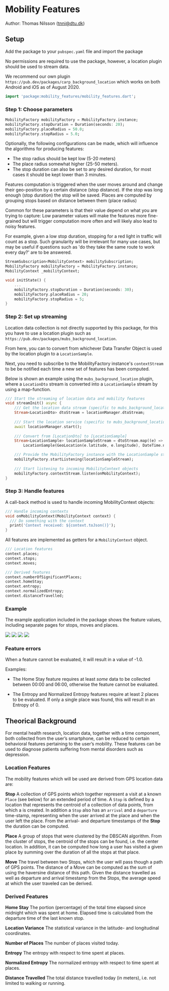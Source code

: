 # Mobility Features
Author: Thomas Nilsson (tnni@dtu.dk)

## Setup

Add the package to your `pubspec.yaml` file and import the package

No permissions are required to use the package, however, a location plugin should be used to stream data. 

We recommend our own plugin `https://pub.dev/packages/carp_background_location` which works on both Android and iOS as of August 2020.

```dart
import 'package:mobility_features/mobility_features.dart';
```

### Step 1: Choose parameters
```dart
MobilityFactory mobilityFactory = MobilityFactory.instance;
mobilityFactory.stopDuration = Duration(seconds: 20);
mobilityFactory.placeRadius = 50.0;
mobilityFactory.stopRadius = 5.0;
```

Optionally, the following configurations can be made, which will influence the algorithms for producing features:

* The stop radius should be kept low (5-20 meters)
* The place radius somewhat higher (25-50 meters).
* The stop duration can also be set to any desired duration, for most cases it should be kept lower than 3 minutes.

Features computation is triggered when the user moves around and change their geo-position by a certain distance (stop distance). 
If the stop was long enough (stop duration) the stop will be saved. Places are computed by grouping stops based on distance between them (place radius)

Common for these parameters is that their value depend on what you are trying to capture: 
Low parameter values will make the features more fine-grained but will trigger computation more often and will likely also lead to noisy features.

For example, given a low stop duration, stopping for a red light in traffic will count as a stop. 
Such granularity will be irrelevant for many use cases, but may be useful if questions such as 'do they take the same route to work every day?' are to be answered. 

```dart
StreamSubscription<MobilityContext> mobilitySubscription;
MobilityFactory mobilityFactory = MobilityFactory.instance;
MobilityContext _mobilityContext;

void initState() {
    ...
    mobilityFactory.stopDuration = Duration(seconds: 30);
    mobilityFactory.placeRadius = 20;
    mobilityFactory.stopRadius = 5;
}
```

### Step 2: Set up streaming
Location data collection is not directly supported by this package, for this you have to use a location plugin such as `https://pub.dev/packages/mubs_background_location`. 

From here, you can to convert from whichever Data Transfer Object is used 
by the location plugin to a `LocationSample`. 

Next, you need to subscribe to the MobilityFactory instance's `contextStream` to be be notified each time a new set of features has been computed. 

Below is shown an example using the `mubs_background_location` plugin, where a `LocationDto` stream is converted into a `LocationSample` stream by using a map-function.

```dart
/// Start the streaming of location data and mobility features
void streamInit() async {
    /// Get the location data stream (specific to mubs_background_location)
    Stream<LocationDto> dtoStream = locationManager.dtoStream;
    
    /// Start the location service (specific to mubs_background_location)
    await locationManager.start();
    
    /// Convert from [LocationDto] to [LocationSample]
    Stream<LocationSample> locationSampleStream = dtoStream.map((e) =>
        LocationSample(GeoLocation(e.latitude, e.longitude), DateTime.now()));

    /// Provide the MobilityFactory instance with the LocationSample stream
    mobilityFactory.startListening(locationSampleStream);
    
    /// Start listening to incoming MobilityContext objects
    mobilityFactory.contextStream.listen(onMobilityContext);
}
```

### Step 3: Handle features
A call-back method is used to handle incoming MobilityContext objects:

```dart
/// Handle incoming contexts
void onMobilityContext(MobilityContext context) {
  /// Do something with the context
  print('Context received: ${context.toJson()}');
}
```

All features are implemented as getters for a `MobilityContext` object.
```dart
/// Location features
context.places;
context.stops;
context.moves;

/// Derived features
context.numberOfSignificantPlaces;
context.homeStay;
context.entropy;
context.normalizedEntropy;
context.distanceTravelled;
```

### Example
The example application included in the package shows the feature values, including separate pages for stops, moves and places.

![](https://raw.githubusercontent.com/cph-cachet/flutter-plugins/master/packages/mobility_features/images/features.jpeg)
![](https://raw.githubusercontent.com/cph-cachet/flutter-plugins/master/packages/mobility_features/images/stops.jpeg)
![](https://raw.githubusercontent.com/cph-cachet/flutter-plugins/master/packages/mobility_features/images/places.jpeg)
![](https://raw.githubusercontent.com/cph-cachet/flutter-plugins/master/packages/mobility_features/images/moves.jpeg)


### Feature errors
When a feature cannot be evaluated, it will result in a value of -1.0.

Examples:
* The Home Stay feature requires at least *some* data to be collected between 00:00 and 06:00, otherwise the feature cannot be evaluated. 

* The Entropy and Normalized Entropy features require at least 2 places 
to be evaluated. If only a single place was found, 
this will result in an Entropy of 0.

## Theorical Background
For mental health research, location data, together with a time component, 
both collected from the user’s smartphone, can be reduced to certain behavioral 
features pertaining to the user’s mobility. 
These features can be used to diagnose patients suffering from mental disorders such as depression. 

### Location Features
The mobility features which will be used are derived from GPS location data are:

**Stop**
A collection of GPS points which together represent a visit at a known `Place` (see below) for an extended period of time. A `Stop` is defined by a location that represents the centroid of a collection of data points, from which a  is created. In addition a `Stop` also has an `arrival` and a `departure` time-stamp, representing when the user arrived at the place and when the user left the place. From the arrival- and departure timestamps of the **Stop** the duration can be computed.

**Place**
A group of stops that were clustered by the DBSCAN algorithm. From the cluster of stops, the centroid of the stops can be found, i.e. the center location. In addition, it can be computed how long a user has visited a given place by summing over the duration of all the stops at that place.

**Move**
The travel between two Stops, which the user will pass though a path of GPS points. The distance of a Move can be computed as the sum of using the haversine distance of this path. Given the distance travelled as well as departure and arrival timestamp from the Stops, the average speed at which the user traveled can be derived. 

### Derived Features
**Home Stay**
The portion (percentage) of the total time elapsed since midnight which was spent at home. Elapsed time is calculated from the departure time of the last known stop.

**Location Variance**
The statistical variance in the latitude- and longitudinal coordinates.

**Number of Places**
The number of places visited today.

**Entropy**
The entropy with respect to time spent at places.

**Normalized Entropy**
The normalized entropy with respect to time spent at places.

**Distance Travelled**
The total distance travelled today (in meters), i.e. not limited to walking or running.
